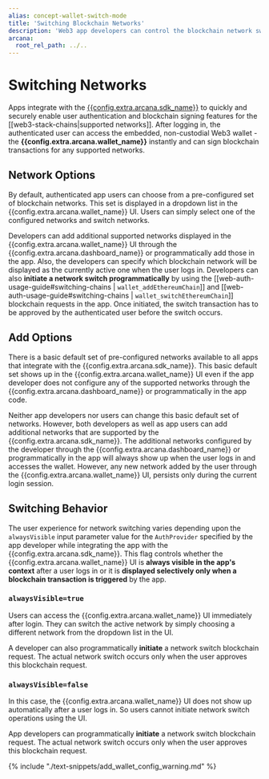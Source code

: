 ```yaml
---
alias: concept-wallet-switch-mode
title: 'Switching Blockchain Networks'
description: 'Web3 app developers can control the blockchain network switching behavior and the user experience in the apps that integrate with the Auth SDK.'
arcana:
  root_rel_path: ../..
---
```


# Switching Networks

Apps integrate with the [{{config.extra.arcana.sdk_name}}]({{page.meta.arcana.root_rel_path}}/concepts/authsdk.md) to quickly and securely enable user authentication and blockchain signing features for the [[web3-stack-chains|supported networks]]. After logging in, the authenticated user can access the embedded, non-custodial Web3 wallet - the **{{config.extra.arcana.wallet_name}}** instantly and can sign blockchain transactions for any supported networks.

## Network Options

By default, authenticated app users can choose from a pre-configured set of blockchain networks. This set is displayed in a dropdown list in the {{config.extra.arcana.wallet_name}} UI. Users can simply select one of the configured networks and switch networks.

Developers can add additional supported networks displayed in the {{config.extra.arcana.wallet_name}} UI through the {{config.extra.arcana.dashboard_name}} or programmatically add those in the app. Also, the developers can specify which blockchain network will be displayed as the currently active one when the user logs in. Developers can also **initiate a network switch programmatically** by using the [[web-auth-usage-guide#switching-chains | `wallet_addEthereumChain`]] and [[web-auth-usage-guide#switching-chains | `wallet_switchEthereumChain`]] blockchain requests in the app. Once initiated, the switch transaction has to be approved by the authenticated user before the switch occurs.

## Add Options

There is a basic default set of pre-configured networks available to all apps that integrate with the {{config.extra.arcana.sdk_name}}. This basic default set shows up in the {{config.extra.arcana.wallet_name}} UI even if the app developer does not configure any of the supported networks through the {{config.extra.arcana.dashboard_name}} or programmatically in the app code. 

Neither app developers nor users can change this basic default set of networks. However, both developers as well as app users can add additional networks that are supported by the {{config.extra.arcana.sdk_name}}. The additional networks configured by the developer through the {{config.extra.arcana.dashboard_name}} or programmatically in the app will always show up when the user logs in and accesses the wallet.  However, any new network added by the user through the {{config.extra.arcana.wallet_name}} UI, persists only during the current login session.

## Switching Behavior

The user experience for network switching varies depending upon the `alwaysVisible` input parameter value for the `AuthProvider` specified by the app developer while integrating the app with the {{config.extra.arcana.sdk_name}}. This flag controls whether the {{config.extra.arcana.wallet_name}} UI is **always visible in the app's context** after a user logs in or it is **displayed selectively only when a blockchain transaction is triggered** by the app.

### `alwaysVisible=true`

Users can access the {{config.extra.arcana.wallet_name}} UI immediately after login. They can switch the active network by simply choosing a different network from the dropdown list in the UI.

A developer can also programmatically **initiate** a network switch blockchain request. The actual network switch occurs only when the user approves this blockchain request.

### `alwaysVisible=false`

In this case, the {{config.extra.arcana.wallet_name}} UI does not show up automatically after a user logs in. So users cannot initiate network switch operations using the UI.

App developers can programmatically **initiate** a network switch blockchain request. The actual network switch occurs only when the user approves this blockchain request.

{% include "./text-snippets/add_wallet_config_warning.md" %}

